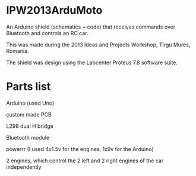 IPW2013ArduMoto
===============

An Arduino shield (schematics + code) that receives commands over Bluetooth and controls an RC car.

This was made during the 2013 Ideas and Projects Workshop, Tirgu Mures, Romania.

The shield was design using the Labcenter Proteus 7.8 software suite.

Parts list
===============

Arduino (used Uno)

custom made PCB

L298 dual H bridge

Bluetooth module

powerrr (I used 4x1.5v for the engines, 1x9v for the Arduino)

2 engines, which control the 2 left and 2 right engines of the car independently
